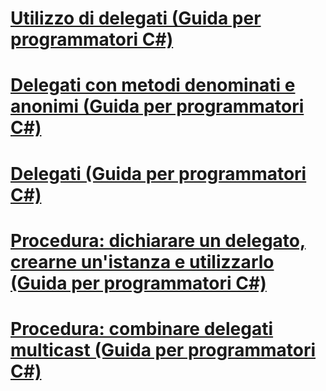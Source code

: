 # [Utilizzo di delegati (Guida per programmatori C#)](using-delegates.md)
# [Delegati con metodi denominati e anonimi (Guida per programmatori C#)](delegates-with-named-vs-anonymous-methods.md)
# [Delegati (Guida per programmatori C#)](index.md)
# [Procedura: dichiarare un delegato, crearne un'istanza e utilizzarlo (Guida per programmatori C#)](how-to-declare-instantiate-and-use-a-delegate.md)
# [Procedura: combinare delegati multicast (Guida per programmatori C#)](how-to-combine-delegates-multicast-delegates.md)
